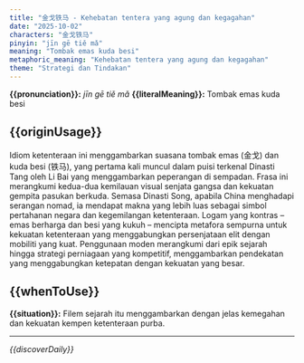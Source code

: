```yaml
---
title: "金戈铁马 - Kehebatan tentera yang agung dan kegagahan"
date: "2025-10-02"
characters: "金戈铁马"
pinyin: "jīn gē tiě mǎ"
meaning: "Tombak emas kuda besi"
metaphoric_meaning: "Kehebatan tentera yang agung dan kegagahan"
theme: "Strategi dan Tindakan"
---
```


**{{pronunciation}}:** *jīn gē tiě mǎ*
**{{literalMeaning}}:** Tombak emas kuda besi

## {{originUsage}}

Idiom ketenteraan ini menggambarkan suasana tombak emas (金戈) dan kuda besi (铁马), yang pertama kali muncul dalam puisi terkenal Dinasti Tang oleh Li Bai yang menggambarkan peperangan di sempadan. Frasa ini merangkumi kedua-dua kemilauan visual senjata gangsa dan kekuatan gempita pasukan berkuda. Semasa Dinasti Song, apabila China menghadapi serangan nomad, ia mendapat makna yang lebih luas sebagai simbol pertahanan negara dan kegemilangan ketenteraan. Logam yang kontras – emas berharga dan besi yang kukuh – mencipta metafora sempurna untuk kekuatan ketenteraan yang menggabungkan persenjataan elit dengan mobiliti yang kuat. Penggunaan moden merangkumi dari epik sejarah hingga strategi perniagaan yang kompetitif, menggambarkan pendekatan yang menggabungkan ketepatan dengan kekuatan yang besar.

## {{whenToUse}}

**{{situation}}:** Filem sejarah itu menggambarkan dengan jelas kemegahan dan kekuatan kempen ketenteraan purba.

---

*{{discoverDaily}}*
